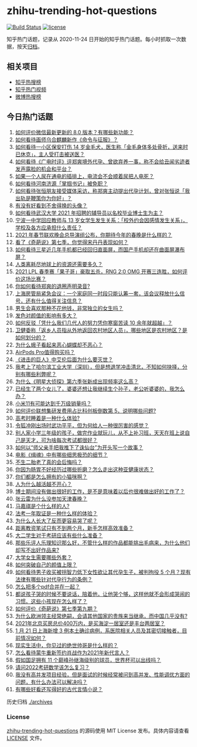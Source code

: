 # zhihu-trending-hot-questions

[![Build Status](https://github.com/justjavac/zhihu-trending-hot-questions/workflows/ci/badge.svg?branch=master)](https://github.com/justjavac/zhihu-trending-hot-questions/actions)
[![license](https://img.shields.io/github/license/justjavac/zhihu-trending-hot-questions)](https://github.com/justjavac/zhihu-trending-hot-questions/blob/master/LICENSE)

知乎热门话题，记录从 2020-11-24 日开始的知乎热门话题。每小时抓取一次数据，按天[归档](./archives)。

## 相关项目

- [知乎热搜榜](https://github.com/justjavac/zhihu-trending-top-search)
- [知乎热门视频](https://github.com/justjavac/zhihu-trending-hot-video)
- [微博热搜榜](https://github.com/justjavac/weibo-trending-hot-search)

## 今日热门话题

<!-- BEGIN -->
<!-- 最后更新时间 Fri Jan 22 2021 04:24:14 GMT+0800 (CST) -->
1. [如何评价微信最新更新的 8.0 版本？有哪些新功能？](https://www.zhihu.com/question/440493709)
1. [如何看待画师乌合麒麟新作《命令与征服》？](https://www.zhihu.com/question/440484430)
1. [如何看待一小区保安打伤 14 岁金毛犬，医生称「金毛身体多处骨折，送来时已休克」，主人受打击被送医？](https://www.zhihu.com/question/439926315)
1. [如何看待《广电时评》评郑爽境外代孕、曾欲弃养一事，称不会给丑闻劣迹者发声露脸的机会和平台？](https://www.zhihu.com/question/440409302)
1. [如果一个人尿在通电的插排上，电流会不会顺着尿把人电死？](https://www.zhihu.com/question/411163906)
1. [如何看待河南济源「掌掴书记」被免职？](https://www.zhihu.com/question/440506418)
1. [如何看待张恒朋友接受媒体采访，称郑爽主动提出代孕计划，曾对张恒说「我出轨是鞭策你为你好」？](https://www.zhihu.com/question/440481491)
1. [有没有好看到不舍得换的头像？](https://www.zhihu.com/question/368799434)
1. [如何看待武汉大学 2021 年招聘的辅导员以名校毕业博士生为主？](https://www.zhihu.com/question/440071889)
1. [宁波一中学回应教师与 13 岁女学生发生关系：「校外约会因感情发生关系」，学校及各方应承担什么责任？](https://www.zhihu.com/question/440441596)
1. [2021 年春节联欢晚会总导演组公布，你期待今年的春晚是什么样的？](https://www.zhihu.com/question/413275780)
1. [看了《奇葩说》第七季，你觉得宋丹丹表现如何？](https://www.zhihu.com/question/438957128)
1. [如何看待三星近几年手机都已经回归直面屏，而国产手机却还在曲面屏瀑布屏？](https://www.zhihu.com/question/440229386)
1. [人类离耗尽地球上的资源还需要多久？](https://www.zhihu.com/question/440227207)
1. [2021 LPL 春季赛「果子哥」豪取五杀，RNG 2:0 OMG 开赛三连胜，如何评价这场比赛？](https://www.zhihu.com/question/440498482)
1. [你如何看待郑爽的退圈声明录音?](https://www.zhihu.com/question/440415448)
1. [上海房管局紧急会议：一个家庭同一时段只能认筹一套，该会议释放什么信号，还有什么值得关注信息？](https://www.zhihu.com/question/440265954)
1. [男生会喜欢那种不花他钱，非常独立的女生吗？](https://www.zhihu.com/question/434611149)
1. [发色对颜值的影响有多大？](https://www.zhihu.com/question/65535126)
1. [如何反驳「凭什么我们几代人的努力凭你寒窗苦读 10 余年就超越」？](https://www.zhihu.com/question/431601536)
1. [卫健委称「返乡人员指从外地返回农村地区人员」，哪些地区是农村地区？是如何划分的？](https://www.zhihu.com/question/440405468)
1. [为什么蛾子看起来恶心蝴蝶却不恶心？](https://www.zhihu.com/question/23734151)
1. [AirPods Pro值得购买吗？](https://www.zhihu.com/question/352991503)
1. [《进击的巨人》中艾伦后面为什么要灭世？](https://www.zhihu.com/question/420903695)
1. [我考上了哈尔滨工业大学（深圳），但是想退学冲击清北，不知如何抉择，分别有哪些利弊呢？](https://www.zhihu.com/question/422269802)
1. [为什么《明星大侦探》第六季张新成出现频率这么高？](https://www.zhihu.com/question/440365739)
1. [已经生了两个女儿了，婆婆还想让我继续生个孙子，老公听婆婆的，我怎么办？](https://www.zhihu.com/question/438852126)
1. [小米11有可能达到千万级销量吗？](https://www.zhihu.com/question/437310052)
1. [如何评价联想集研发费用占比科创板倒数第 5，说明哪些问题?](https://www.zhihu.com/question/440252553)
1. [高考时睡着是一种什么体验?](https://www.zhihu.com/question/435326138)
1. [令狐冲刚出场时武功平平，但为何给人一种很厉害的感觉？](https://www.zhihu.com/question/439774491)
1. [别人家小学三年级的孩子，做完作业就玩儿，从不上补习班，天天在班上说自己是天才，可为啥每次考试都很好？](https://www.zhihu.com/question/440293517)
1. [如何以“师父亲手把我推下了诛仙台”为开头写一个故事？](https://www.zhihu.com/question/435873943)
1. [电影《缉魂》中有哪些细思极恐的细节？](https://www.zhihu.com/question/439456545)
1. [不生二胎老了真的会后悔吗？](https://www.zhihu.com/question/439233472)
1. [你因为肠胃不好经历过哪些折磨？怎么走出这种亚健康状态？](https://www.zhihu.com/question/439327157)
1. [你们都是怎么拥有的小猫咪啊？](https://www.zhihu.com/question/439341620)
1. [人为什么越活越不开心？](https://www.zhihu.com/question/438632352)
1. [博士期间没有做出很好的工作，是不是意味着以后也很难做出好的工作了？](https://www.zhihu.com/question/437825822)
1. [张云雷为什么没参加天津春晚？](https://www.zhihu.com/question/439957206)
1. [马嘉祺是个什么样的人?](https://www.zhihu.com/question/435497688)
1. [法考一年取证是一种什么样的体验？](https://www.zhihu.com/question/439343428)
1. [为什么人长大了反而更容易哭了呢？](https://www.zhihu.com/question/439912486)
1. [距离教资笔试只有不到两个月，新手怎样高效准备？](https://www.zhihu.com/question/418447864)
1. [大二学生对于考研应该有些什么准备？](https://www.zhihu.com/question/29849660)
1. [那些乐评人乐理知识那么好，不管什么样的作品都能挑出毛病来，为什么他们却写不出好作品来?](https://www.zhihu.com/question/436183541)
1. [大学女生需要哪些外套？](https://www.zhihu.com/question/293964461)
1. [如何突破自己的颜值上限？](https://www.zhihu.com/question/414919472)
1. [如何看待男子收买被拐智力低下女性欲让其代孕生子，被判拘役 5 个月？现有法律有哪些针对代孕行为的条例？](https://www.zhihu.com/question/440252407)
1. [怎么把多个pdf合并在一起？](https://www.zhihu.com/question/30370121)
1. [都说孩子哭的时候不要说话，陪着他，让他哭个够，这样他就不会形成哭闹的习惯。这些小孩现在怎么样了？](https://www.zhihu.com/question/422637621)
1. [如何评价《奇葩说》第七季第九期？](https://www.zhihu.com/question/440324555)
1. [为什么欧洲领主经常绝嗣，会请其他国家的贵族来当继承，而中国几乎没有?](https://www.zhihu.com/question/440226173)
1. [2021年北京买房总价400万内，是买海淀一居室还是丰台两居室？](https://www.zhihu.com/question/437367969)
1. [1 月 21 日上海新增 3 例本土确诊病例，系医院相关人员及其密切接触者，目前情况如何？](https://www.zhihu.com/question/440452471)
1. [现实生活中，你见过的绝世帅哥是什么样的？](https://www.zhihu.com/question/23094088)
1. [怎么看待蒙牛重新签约肖战作为2021年新代言人？](https://www.zhihu.com/question/440346116)
1. [假如国足拥有 11 个巅峰孙继海级别的球员，世界杯可以出线吗？](https://www.zhihu.com/question/401369883)
1. [请问2022考研数学该怎么复习？](https://www.zhihu.com/question/436834226)
1. [我没有高并发项目经验，但是面试的时候经常被问到高并发、性能调优方面的问题，有什么办法可以解决吗？](https://www.zhihu.com/question/421237964)
1. [有哪些好看还写得好的古代言情小说？](https://www.zhihu.com/question/305808724)
<!-- END -->

历史归档 [./archives](./archives)

### License

[zhihu-trending-hot-questions](https://github.com/justjavac/zhihu-trending-hot-questions) 的源码使用 MIT License 发布。具体内容请查看 [LICENSE](./LICENSE) 文件。
